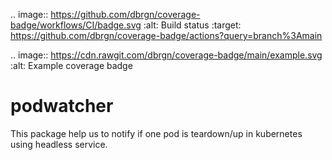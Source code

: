 .. image:: https://github.com/dbrgn/coverage-badge/workflows/CI/badge.svg
    :alt: Build status
    :target: https://github.com/dbrgn/coverage-badge/actions?query=branch%3Amain

.. image:: https://cdn.rawgit.com/dbrgn/coverage-badge/main/example.svg
    :alt: Example coverage badge

# podwatcher
This package help us to notify if one pod is teardown/up in kubernetes using headless service.
